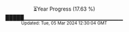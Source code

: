 <p align="center">
⏳Year Progress (17.63 %) <br>
█████▁▁▁▁▁▁▁▁▁▁▁▁▁▁▁▁▁▁▁▁▁▁▁▁▁ <br>
<sub>Updated: Tue, 05 Mar 2024 12:30:04 GMT</sub>
</p>

